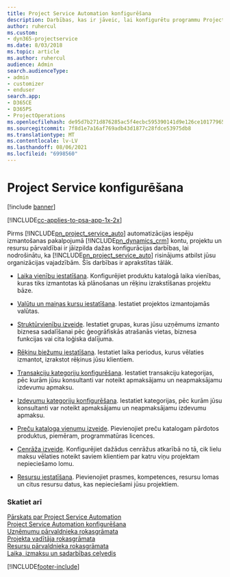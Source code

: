 ```yaml
---
title: Project Service Automation konfigurēšana
description: Darbības, kas ir jāveic, lai konfigurētu programmu Project Service
author: ruhercul
ms.custom:
- dyn365-projectservice
ms.date: 8/03/2018
ms.topic: article
ms.author: ruhercul
audience: Admin
search.audienceType:
- admin
- customizer
- enduser
search.app:
- D365CE
- D365PS
- ProjectOperations
ms.openlocfilehash: de95d7b271d876285ac5f4ecbc595390141d9e126ce101779652828581c1f613
ms.sourcegitcommit: 7f8d1e7a16af769adb43d1877c28fdce53975db8
ms.translationtype: MT
ms.contentlocale: lv-LV
ms.lasthandoff: 08/06/2021
ms.locfileid: "6998560"
---
```

# <a name="configure-project-service"></a>Project Service konfigurēšana

[!include [banner](../includes/psa-now-project-operations.md)]

[!INCLUDE[cc-applies-to-psa-app-1x-2x](../includes/cc-applies-to-psa-app-1x-2x.md)]

Pirms [!INCLUDE[pn_project_service_auto](../includes/pn-project-service-auto.md)] automatizācijas iespēju izmantošanas pakalpojumā [!INCLUDE[pn_dynamics_crm](../includes/pn-dynamics-crm.md)] kontu, projektu un resursu pārvaldībai ir jāizpilda dažas konfigurācijas darbības, lai nodrošinātu, ka [!INCLUDE[pn_project_service_auto](../includes/pn-project-service-auto.md)] risinājums atbilst jūsu organizācijas vajadzībām. Šīs darbības ir aprakstītas tālāk.  
  
-   [Laika vienību iestatīšana](../psa/set-up-time-units.md). Konfigurējiet produktu katalogā laika vienības, kuras tiks izmantotas kā plānošanas un rēķinu izrakstīšanas projektu bāze.  
  
-   [Valūtu un maiņas kursu iestatīšana](../psa/set-up-currencies-exchange-rates.md). Iestatiet projektos izmantojamās valūtas.  
  
-   [Struktūrvienību izveide](../psa/create-organizational-units.md). Iestatiet grupas, kuras jūsu uzņēmums izmanto biznesa sadalīšanai pēc ģeogrāfiskās atrašanās vietas, biznesa funkcijas vai cita loģiska dalījuma.  
  
-   [Rēķinu biežumu iestatīšana](../psa/set-up-invoice-frequencies.md). Iestatiet laika periodus, kurus vēlaties izmantot, izrakstot rēķinus jūsu klientiem.  
  
-   [Transakciju kategoriju konfigurēšana](../psa/configure-transaction-categories.md). Iestatiet transakciju kategorijas, pēc kurām jūsu konsultanti var noteikt apmaksājamu un neapmaksājamu izdevumu apmaksu.  
  
-   [Izdevumu kategoriju konfigurēšana](../psa/configure-expense-categories.md). Iestatiet kategorijas, pēc kurām jūsu konsultanti var noteikt apmaksājamu un neapmaksājamu izdevumu apmaksu.  
  
-   [Preču kataloga vienumu izveide](../psa/create-product-catalog-items.md). Pievienojiet preču katalogam pārdotos produktus, piemēram, programmatūras licences.  
  
-   [Cenrāža izveide](../psa/create-price-list.md). Konfigurējiet dažādus cenrāžus atkarībā no tā, cik lielu maksu vēlaties noteikt saviem klientiem par katru viņu projektam nepieciešamo lomu.  
  
-   [Resursu iestatīšana](../psa/set-up-resources.md). Pievienojiet prasmes, kompetences, resursu lomas un citus resursu datus, kas nepieciešami jūsu projektiem.  
  
### <a name="see-also"></a>Skatiet arī  
 [Pārskats par Project Service Automation](../psa/overview.md)   
 [Project Service Automation konfigurēšana](../psa/configure.md)   
 [Uzņēmumu pārvaldnieka rokasgrāmata](../psa/account-manager-guide.md)   
 [Projekta vadītāja rokasgrāmata](../psa/project-manager-guide.md)   
 [Resursu pārvaldnieka rokasgrāmata](../psa/resource-manager-guide.md)   
 [Laika, izmaksu un sadarbības ceļvedis](../psa/time-expense-collaboration-guide.md)


[!INCLUDE[footer-include](../includes/footer-banner.md)]